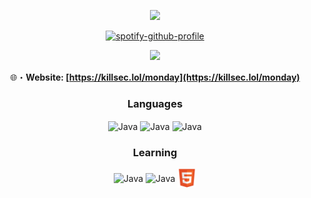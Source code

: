 <p align="center">
  <a href="https://killsec.lol/@"><img src="https://readme-typing-svg.herokuapp.com?font=VT323&size=100&color=280137&center=true&width=1200&height=140&lines=S+L+V+T;K+I+L+L+S+E+C;/+F+I+N+E"></a>
</p>

<div align="center">

[![spotify-github-profile](https://spotify-github-profile.vercel.app/api/view?uid=31sks57ezuxpkt5jwcmqcvl4hwyi&cover_image=true&theme=compact&show_offline=false&background_color=121212&interchange=false)](https://github.com/kittinan/spotify-github-profile)

<a href="https://discordapp.com/users/1089715504907817001" target="_blank"> <img src="https://discord.c99.nl/widget/theme-2/1089715504907817001.png"/></a>


🌐・**Website: [https://killsec.lol/monday](https://killsec.lol/monday)** 

### Languages
<img align="center" alt="Java" width="30px" src="https://cdn.jsdelivr.net/gh/devicons/devicon/icons/python/python-original.svg" />
<img align="center" alt="Java" width="30px" src="https://cdn.jsdelivr.net/gh/devicons/devicon/icons/javascript/javascript-original.svg" />
<img align="center" alt="Java" width="30px" src="https://cdn.jsdelivr.net/gh/devicons/devicon/icons/php/php-original.svg" />

### Learning
<img align="center" alt="Java" width="30px" src="https://cdn.jsdelivr.net/gh/devicons/devicon/icons/c/c-original.svg" />
<img align="center" alt="Java" width="30px" src="https://cdn.jsdelivr.net/gh/devicons/devicon/icons/csharp/csharp-original.svg" />
<img align="center" alt="Java" width="30px" src="https://raw.githubusercontent.com/devicons/devicon/master/icons/html5/html5-original.svg" />


